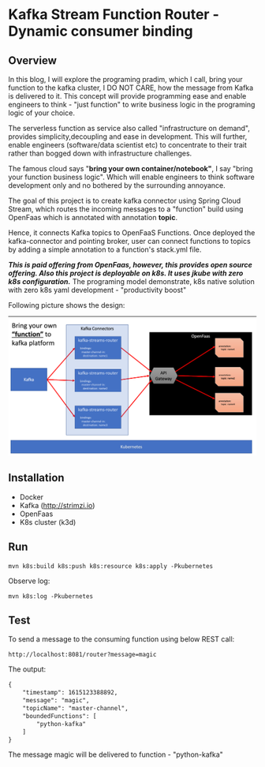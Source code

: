 # Kafka Stream Function Router - Dynamic consumer binding

## Overview

In this blog, I will explore the programing pradim, which I call, bring your function to the kafka cluster, I DO NOT CARE,
how the message from Kafka is delivered to it. This concept will provide programming ease and enable engineers to 
think - "just function" to write business logic in the programing logic of your choice.

The serverless function as service also called "infrastructure on demand", provides simplicity,decoupling and ease in 
development. This will further, enable engineers (software/data scientist etc) to concentrate to their trait rather than 
bogged down with infrastructure challenges.

The famous cloud says "**bring your own container/notebook"**, I say "bring your function business logic". Which will enable engineers
to think software development only and no bothered by the surrounding annoyance.

The goal of this project is to create kafka connector using Spring Cloud Stream, which routes the incoming messages to
a "function" build using OpenFaas which is annotated with annotation **topic**.

Hence, it connects Kafka topics to OpenFaaS Functions. Once deployed the kafka-connector and pointing broker, user
can connect functions to topics by adding a simple annotation to a function's stack.yml file.

**_This is paid offering from OpenFaas, however, this provides open source offering. Also this project is deployable on
k8s. It uses jkube with zero k8s configuration._** The programing model demonstrate, k8s native solution with zero k8s 
yaml development -  "productivity boost"

Following picture shows the design:

![KafkaStreamRouter](./KafkaStreamFunctionRouter.png)

## Installation

- Docker
- Kafka (http://strimzi.io)
- OpenFaas
- K8s cluster (k3d)

## Run

````
mvn k8s:build k8s:push k8s:resource k8s:apply -Pkubernetes
````

Observe log:

````
mvn k8s:log -Pkubernetes
````

## Test

To send a message to the consuming function using below REST call:

````
http://localhost:8081/router?message=magic
````

The output:

````
{
    "timestamp": 1615123388892,
    "message": "magic",
    "topicName": "master-channel",
    "boundedFunctions": [
        "python-kafka"
    ]
}
````

The message magic will be delivered to function - "python-kafka"

